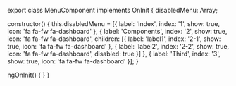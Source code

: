 export class MenuComponent implements OnInit {
  disabledMenu: Array<SoftMenuItem>;

  constructor() {
    this.disabledMenu = [{
      label: 'Index',
      index: '1',
      show: true,
      icon: 'fa fa-fw fa-dashboard'
    }, {
      label: 'Components',
      index: '2',
      show: true,
      icon: 'fa fa-fw fa-dashboard',
      children: [{
        label: 'label1',
        index: '2-1',
        show: true,
        icon: 'fa fa-fw fa-dashboard'
      }, {
        label: 'label2',
        index: '2-2',
        show: true,
        icon: 'fa fa-fw fa-dashboard',
        disabled: true
      }]
    }, {
      label: 'Third',
      index: '3',
      show: true,
      icon: 'fa fa-fw fa-dashboard'
    }];
  }

  ngOnInit() {
  }
}
